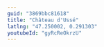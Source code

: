 ```yaml
---
guid: "3869bbc81618"
title: "Château d'Ussé"
latlng: "47.250002, 0.291303"
youtubeId: "gyRcReOkrzU" 
---
```


